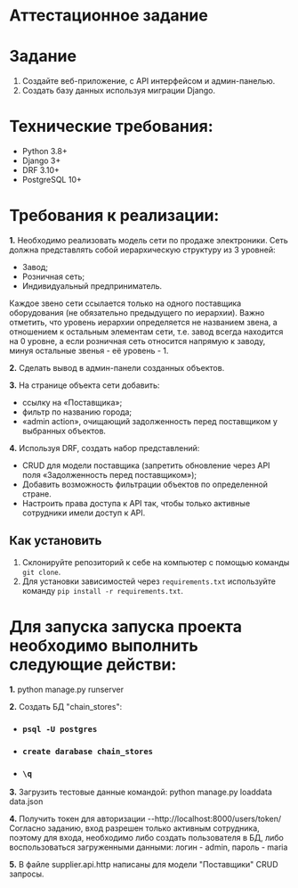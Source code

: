 
#   Аттестационное задание

# Задание
1. Создайте веб-приложение, с API интерфейсом и админ-панелью.
2. Создать базу данных используя миграции Django.

# Технические требования:
* Python 3.8+
* Django 3+
* DRF 3.10+
* PostgreSQL 10+

# Требования к реализации:

**1.** Необходимо реализовать модель сети по продаже электроники.
Сеть должна представлять собой иерархическую структуру из 3 уровней:

* Завод;
* Розничная сеть;
* Индивидуальный предприниматель.

Каждое звено сети ссылается только на одного поставщика оборудования 
(не обязательно предыдущего по иерархии). Важно отметить, что уровень иерархии 
определяется не названием звена, а отношением к остальным элементам сети, 
т.е. завод всегда находится на 0 уровне, а если розничная сеть относится напрямую к заводу, 
минуя остальные звенья - её уровень - 1.

**2.** Сделать вывод в админ-панели созданных объектов.

**3.** На странице объекта сети добавить:
* ссылку на «Поставщика»;
* фильтр по названию города;
* «admin action», очищающий задолженность перед поставщиком у выбранных объектов.

**4.** Используя DRF, создать набор представлений:
* CRUD для модели поставщика (запретить обновление через API поля «Задолженность перед поставщиком»);
* Добавить возможность фильтрации объектов по определенной стране.
* Настроить права доступа к API так, чтобы только активные сотрудники имели доступ к API.

## Как установить

1. Склонируйте репозиторий к себе на компьютер с помощью команды `git clone`.
2. Для установки зависимостей через `requirements.txt` используйте команду `pip install -r requirements.txt`.
   
# Для запуска запуска проекта необходимо выполнить следующие действи:

**1.** python manage.py runserver

**2.** Создать БД "chain_stores":

* ### `psql -U postgres`
* ### `create darabase chain_stores`
* ### `\q`

**3.** Загрузить тестовые данные командой: python manage.py loaddata data.json

**4.** Получить токен для авторизации  --http://localhost:8000/users/token/
Согласно заданию, вход разрешен только активным сотрудника, поэтому для входа, необходимо либо 
создать пользователя в БД, либо воспользоваться загруженными данными: логин - admin, пароль - maria

**5.** В файле supplier.api.http написаны для модели "Поставщики" CRUD запросы.


